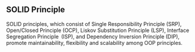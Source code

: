 ## SOLID Principle

SOLID principles, which consist of Single Responsibility Principle (SRP), Open/Closed Principle (OCP), Liskov Substitution Principle (LSP), Interface Segregation Principle (ISP), and Dependency Inversion Principle (DIP), promote maintainability, flexibility and scalability among OOP principles. 
